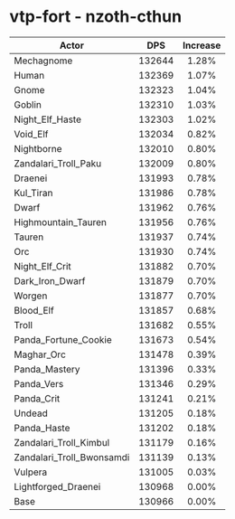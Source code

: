 # vtp-fort - nzoth-cthun
| Actor | DPS | Increase |
|---|:---:|:---:|
|Mechagnome|132644|1.28%|
|Human|132369|1.07%|
|Gnome|132323|1.04%|
|Goblin|132310|1.03%|
|Night_Elf_Haste|132303|1.02%|
|Void_Elf|132034|0.82%|
|Nightborne|132010|0.80%|
|Zandalari_Troll_Paku|132009|0.80%|
|Draenei|131993|0.78%|
|Kul_Tiran|131986|0.78%|
|Dwarf|131962|0.76%|
|Highmountain_Tauren|131956|0.76%|
|Tauren|131937|0.74%|
|Orc|131930|0.74%|
|Night_Elf_Crit|131882|0.70%|
|Dark_Iron_Dwarf|131879|0.70%|
|Worgen|131877|0.70%|
|Blood_Elf|131857|0.68%|
|Troll|131682|0.55%|
|Panda_Fortune_Cookie|131673|0.54%|
|Maghar_Orc|131478|0.39%|
|Panda_Mastery|131396|0.33%|
|Panda_Vers|131346|0.29%|
|Panda_Crit|131241|0.21%|
|Undead|131205|0.18%|
|Panda_Haste|131202|0.18%|
|Zandalari_Troll_Kimbul|131179|0.16%|
|Zandalari_Troll_Bwonsamdi|131139|0.13%|
|Vulpera|131005|0.03%|
|Lightforged_Draenei|130968|0.00%|
|Base|130966|0.00%|
